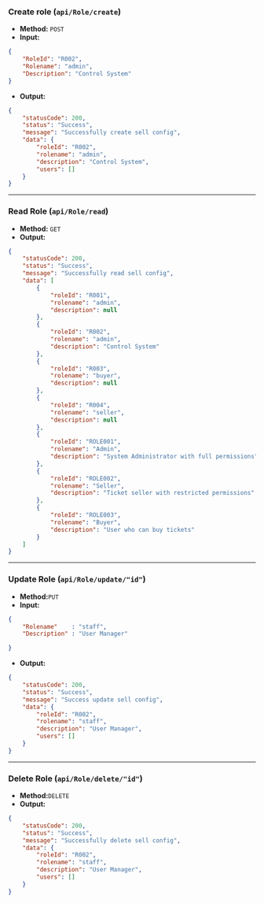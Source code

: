 ### **Create role (`api/Role/create`)**

- **Method:** `POST`
- **Input:**

```json
{
	"RoleId": "R002",
	"Rolename": "admin",
	"Description": "Control System"
}
```

- **Output:**

```json
{
    "statusCode": 200,
    "status": "Success",
    "message": "Successfully create sell config",
    "data": {
        "roleId": "R002",
        "rolename": "admin",
        "description": "Control System",
        "users": []
    }
}
```

---

### **Read Role (`api/Role/read`)**

- **Method:** `GET`
- **Output:**

```json
{
    "statusCode": 200,
    "status": "Success",
    "message": "Successfully read sell config",
    "data": [
        {
            "roleId": "R001",
            "rolename": "admin",
            "description": null
        },
        {
            "roleId": "R002",
            "rolename": "admin",
            "description": "Control System"
        },
        {
            "roleId": "R003",
            "rolename": "buyer",
            "description": null
        },
        {
            "roleId": "R004",
            "rolename": "seller",
            "description": null
        },
        {
            "roleId": "ROLE001",
            "rolename": "Admin",
            "description": "System Administrator with full permissions"
        },
        {
            "roleId": "ROLE002",
            "rolename": "Seller",
            "description": "Ticket seller with restricted permissions"
        },
        {
            "roleId": "ROLE003",
            "rolename": "Buyer",
            "description": "User who can buy tickets"
        }
    ]
}
```
---
### **Update Role (`api/Role/update/"id"`)**
												
- **Method:**`PUT`
- **Input:**
```json
{
	"Rolename"	  : "staff",
	"Description" : "User Manager"

}
```

- **Output:**


```json
{
    "statusCode": 200,
    "status": "Success",
    "message": "Success update sell config",
    "data": {
        "roleId": "R002",
        "rolename": "staff",
        "description": "User Manager",
        "users": []
    }
}
```
---

### **Delete Role (`api/Role/delete/"id"`)**

- **Method:**`DELETE`
- **Output:**

```json
{
    "statusCode": 200,
    "status": "Success",
    "message": "Successfully delete sell config",
    "data": {
        "roleId": "R002",
        "rolename": "staff",
        "description": "User Manager",
        "users": []
    }
}
```
